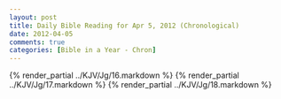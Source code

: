 ```yaml
---
layout: post
title: Daily Bible Reading for Apr 5, 2012 (Chronological)
date: 2012-04-05
comments: true
categories: [Bible in a Year - Chron]
---
```

{% render_partial ../KJV/Jg/16.markdown %}
{% render_partial ../KJV/Jg/17.markdown %}
{% render_partial ../KJV/Jg/18.markdown %}
